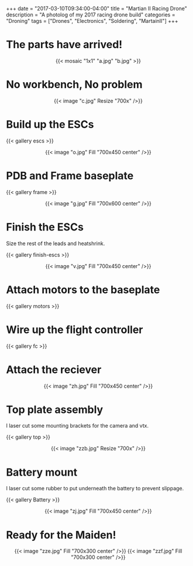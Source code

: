 +++
date = "2017-03-10T09:34:00-04:00"
title = "Martian II Racing Drone"
description = "A photolog of my 2017 racing drone build"
categories = "Droning"
tags = ["Drones", "Electronics", "Soldering", "MartainII"]
+++

# The parts have arrived!

<center>
  {{< mosaic "1x1" "a.jpg" "b.jpg" >}}
</center>

# No workbench, No problem

<center>
  {{< image "c.jpg" Resize "700x" />}}
</center>

# Build up the ESCs

{{< gallery escs >}}

<center>
  {{< image "o.jpg" Fill "700x450 center" />}}
</center>

# PDB and Frame baseplate

{{< gallery frame >}}

<center>
  {{< image "g.jpg" Fill "700x600 center" />}}
</center>

# Finish the ESCs

Size the rest of the leads and heatshrink.

{{< gallery finish-escs >}}

<center>
  {{< image "v.jpg" Fill "700x450 center" />}}
</center>

# Attach motors to the baseplate

{{< gallery motors >}}

# Wire up the flight controller

{{< gallery fc >}}

# Attach the reciever

<center>
  {{< image "zh.jpg" Fill "700x450 center" />}}
</center>

# Top plate assembly

I laser cut some mounting brackets for the camera and vtx.

{{< gallery top >}}

<center>
  {{< image "zzb.jpg" Resize "700x" />}}
</center>

# Battery mount

I laser cut some rubber to put underneath the battery to prevent slippage.

{{< gallery Battery >}}

<center>
  {{< image "zj.jpg" Fill "700x450 center" />}}
</center>

# Ready for the Maiden!

<center>
  {{< image "zze.jpg" Fill "700x300 center" />}}
  {{< image "zzf.jpg" Fill "700x300 center" />}}
</center>